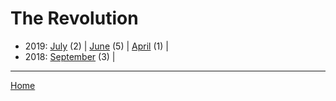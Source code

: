 # The Revolution

  * 2019: 
      [July](./the-revolution-2019-07.md) (2) | 
      [June](./the-revolution-2019-06.md) (5) | 
      [April](./the-revolution-2019-04.md) (1) | 
  * 2018: 
      [September](./the-revolution-2018-09.md) (3) | 

----

[Home](../)
